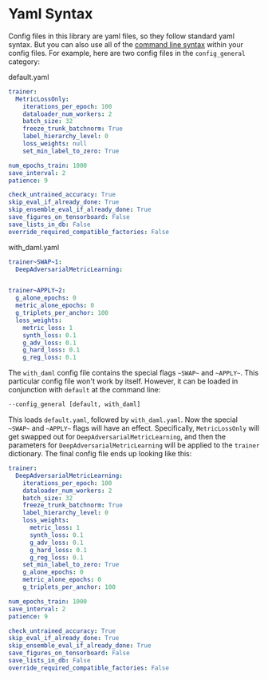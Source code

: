 # Yaml Syntax

Config files in this library are yaml files, so they follow standard yaml syntax. But you can also use all of the [command line syntax](cl_syntax.md) within your config files. For example, here are two config files in the ```config_general``` category: 

default.yaml
```yaml
trainer:
  MetricLossOnly:
    iterations_per_epoch: 100
    dataloader_num_workers: 2
    batch_size: 32
    freeze_trunk_batchnorm: True
    label_hierarchy_level: 0
    loss_weights: null
    set_min_label_to_zero: True

num_epochs_train: 1000
save_interval: 2
patience: 9

check_untrained_accuracy: True
skip_eval_if_already_done: True
skip_ensemble_eval_if_already_done: True
save_figures_on_tensorboard: False
save_lists_in_db: False
override_required_compatible_factories: False
```

with_daml.yaml
```yaml
trainer~SWAP~1:
  DeepAdversarialMetricLearning:


trainer~APPLY~2:
  g_alone_epochs: 0
  metric_alone_epochs: 0
  g_triplets_per_anchor: 100
  loss_weights:
    metric_loss: 1
    synth_loss: 0.1
    g_adv_loss: 0.1
    g_hard_loss: 0.1
    g_reg_loss: 0.1
```

The ```with_daml``` config file contains the special flags ```~SWAP~``` and ```~APPLY~```. This particular config file won't work by itself. However, it can be loaded in conjunction with ```default``` at the command line:

```bash
--config_general [default, with_daml]
```

This loads ```default.yaml```, followed by ```with_daml.yaml```. Now the special ```~SWAP~``` and ```~APPLY~``` flags will have an effect. Specifically, ```MetricLossOnly``` will get swapped out for ```DeepAdversarialMetricLearning```, and then the parameters for ```DeepAdversarialMetricLearning``` will be applied to the ```trainer``` dictionary. The final config file ends up looking like this:

```yaml
trainer:
  DeepAdversarialMetricLearning:
    iterations_per_epoch: 100
    dataloader_num_workers: 2
    batch_size: 32
    freeze_trunk_batchnorm: True
    label_hierarchy_level: 0
    loss_weights:
      metric_loss: 1
      synth_loss: 0.1
      g_adv_loss: 0.1
      g_hard_loss: 0.1
      g_reg_loss: 0.1
    set_min_label_to_zero: True
    g_alone_epochs: 0
    metric_alone_epochs: 0
    g_triplets_per_anchor: 100

num_epochs_train: 1000
save_interval: 2
patience: 9

check_untrained_accuracy: True
skip_eval_if_already_done: True
skip_ensemble_eval_if_already_done: True
save_figures_on_tensorboard: False
save_lists_in_db: False
override_required_compatible_factories: False
```


